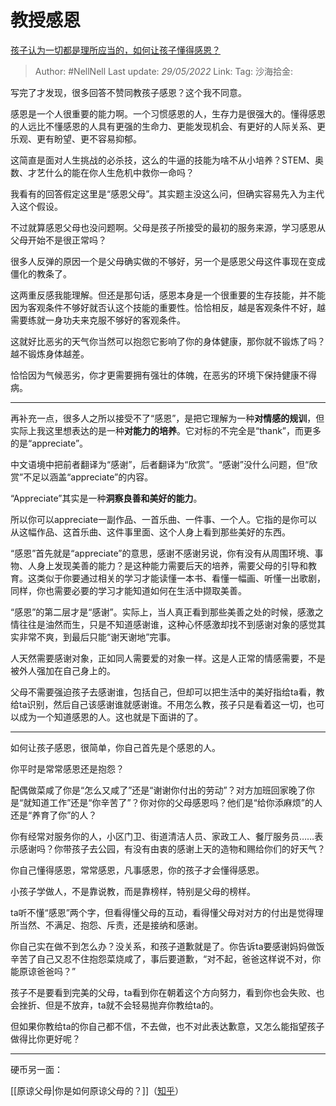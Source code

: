 # 教授感恩

[孩子认为一切都是理所应当的，如何让孩子懂得感恩？](https://www.zhihu.com/question/532753302/answer/2498274396)

> Author: #NellNell
> Last update: *29/05/2022*
> Link:
> Tag:
> 沙海拾金:

写完了才发现，很多回答不赞同教孩子感恩？这个我不同意。

感恩是一个人很重要的能力啊。一个习惯感恩的人，生存力是很强大的。懂得感恩的人远比不懂感恩的人具有更强的生命力、更能发现机会、有更好的人际关系、更乐观、更有盼望、更不容易抑郁。

这简直是面对人生挑战的必杀技，这么的牛逼的技能为啥不从小培养？STEM、奥数、才艺什么的能在你人生危机中救你一命吗？

我看有的回答假定这里是“感恩父母”。其实题主没这么问，但确实容易先入为主代入这个假设。

不过就算感恩父母也没问题啊。父母是孩子所接受的最初的服务来源，学习感恩从父母开始不是很正常吗？

很多人反弹的原因一个是父母确实做的不够好，另一个是感恩父母这件事现在变成僵化的教条了。

这两重反感我能理解。但还是那句话，感恩本身是一个很重要的生存技能，并不能因为客观条件不够好就否认这个技能的重要性。恰恰相反，越是客观条件不好，越需要练就一身功夫来克服不够好的客观条件。

这就好比恶劣的天气你当然可以抱怨它影响了你的身体健康，那你就不锻炼了吗？越不锻炼身体越差。

恰恰因为气候恶劣，你才更需要拥有强壮的体魄，在恶劣的环境下保持健康不得病。

---

再补充一点，很多人之所以接受不了“感恩”，是把它理解为一种**对情感的规训**，但实际上我这里想表达的是一种**对能力的培养**。它对标的不完全是“thank”，而更多的是“appreciate”。

中文语境中把前者翻译为“感谢”，后者翻译为“欣赏”。“感谢”没什么问题，但“欣赏”不足以涵盖“appreciate”的内容。

“Appreciate”其实是一种**洞察良善和美好的能力**。

所以你可以appreciate一副作品、一首乐曲、一件事、一个人。它指的是你可以从这幅作品、这首乐曲、这件事里面、这个人身上看到那些美好的东西。

“感恩”首先就是“appreciate”的意思，感谢不感谢另说，你有没有从周围环境、事物、人身上发现美善的能力？是这种能力需要后天的培养，需要父母的引导和教育。这类似于你要通过相关的学习才能读懂一本书、看懂一幅画、听懂一出歌剧，同样，你也需要必要的学习才能知道如何在生活中撷取美善。

“感恩”的第二层才是“感谢”。实际上，当人真正看到那些美善之处的时候，感激之情往往是油然而生，只是不知道感谢谁，这种心怀感激却找不到感谢对象的感觉其实非常不爽，到最后只能“谢天谢地”完事。

人天然需要感谢对象，正如同人需要爱的对象一样。这是人正常的情感需要，不是被外人强加在自己身上的。

父母不需要强迫孩子去感谢谁，包括自己，但却可以把生活中的美好指给ta看，教给ta识别，然后自己该感谢谁就感谢谁。不用怎么教，孩子只是看着这一切，也可以成为一个知道感恩的人。这也就是下面讲的了。

---

如何让孩子感恩，很简单，你自己首先是个感恩的人。

你平时是常常感恩还是抱怨？

配偶做菜咸了你是“怎么又咸了”还是“谢谢你付出的劳动”？对方加班回家晚了你是“就知道工作”还是“你辛苦了”？你对你的父母感恩吗？他们是“给你添麻烦”的人还是“养育了你”的人？

你有经常对服务你的人，小区门卫、街道清洁人员、家政工人、餐厅服务员……表示感谢吗？你带孩子去公园，有没有由衷的感谢上天的造物和赐给你们的好天气？

你自己懂得感恩，常常感恩，凡事感恩，你的孩子才会懂得感恩。

小孩子学做人，不是靠说教，而是靠榜样，特别是父母的榜样。

ta听不懂“感恩”两个字，但看得懂父母的互动，看得懂父母对对方的付出是觉得理所当然、不满足、抱怨、斥责，还是接纳和感谢。

你自己实在做不到怎么办？没关系，和孩子道歉就是了。你告诉ta要感谢妈妈做饭辛苦了自己又忍不住抱怨菜烧咸了，事后要道歉，“对不起，爸爸这样说不对，你能原谅爸爸吗？”

孩子不是要看到完美的父母，ta看到你在朝着这个方向努力，看到你也会失败、也会挫折、但是不放弃，ta就不会轻易抛弃你教给ta的。

但如果你教给ta的你自己都不信，不去做，也不对此表达歉意，又怎么能指望孩子做得比你更好呢？

---

硬币另一面：

[[原谅父母|你是如何原谅父母的？]]（[知乎](https://www.zhihu.com/question/28356478/answer/810670391)）
